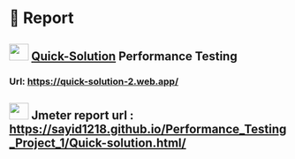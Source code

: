 # :page_facing_up: Report
## <img src="https://i.ibb.co/B3rpcB9/20220617-224257-0000-01.png"  width="35" height="30">  [Quick-Solution](https://quick-solution-2.web.app/) Performance Testing
### Url: https://quick-solution-2.web.app/
## <img src="https://jmeter.apache.org/images/asf-logo.svg"  width="35" height="30"> Jmeter report url : https://sayid1218.github.io/Performance_Testing_Project_1/Quick-solution.html/
